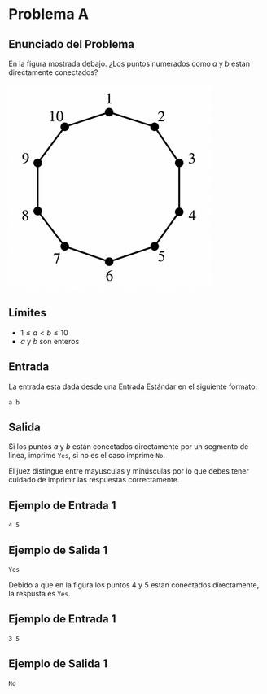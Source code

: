 # Problema A

## Enunciado del Problema 

En la figura mostrada debajo. ¿Los puntos numerados como $a$ y $b$ estan directamente conectados?

<img src="img/image_a.png" alt="Imagen A" width="400"/>

## Límites
- $1 \leq a < b \leq 10$
- $a$ y $b$ son enteros

## Entrada
La entrada esta dada desde una Entrada Estándar en el siguiente formato:
```
a b
```

## Salida
Si los puntos $a$ y $b$ están conectados directamente por un segmento de linea, imprime `Yes`, si no es el caso imprime `No`.

El juez distingue entre mayusculas y minúsculas por lo que debes tener cuidado de imprimir las respuestas correctamente.

## Ejemplo de Entrada 1
```
4 5
```

## Ejemplo de Salida 1
```
Yes
```
Debido a que en la figura los puntos 4 y 5 estan conectados directamente, la respusta es `Yes`.

## Ejemplo de Entrada 1
```
3 5
```

## Ejemplo de Salida 1
```
No
```